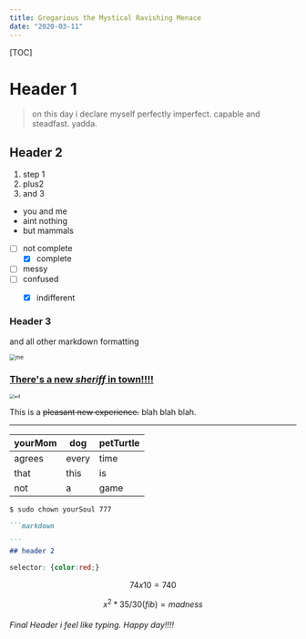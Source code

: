 ```yaml
---
title: Gregarious the Mystical Ravishing Menace 
date: "2020-03-11"
---
```




[TOC]

# Header 1 



> on this day i declare myself perfectly imperfect. capable and steadfast. yadda. 

## Header 2 

1. step 1 
2. plus2 
3. and 3



- you and me 
- aint nothing 
- but mammals 



- [ ] not complete 
  - [x] complete
- [ ] messy
- [ ] confused 
  - [x] indifferent



### Header 3 

[^footnote]: yep a note in the foot 

and all other markdown formatting 



<img src="C:\Users\gig\Documents\GitHub\Gergatron-test\buddy-gatsby-blog\content\blog\gatsby-post\me.jpg" alt="me" style="zoom: 67%;" />

###  								

### 																<u>**There's a new *sheriff* in town!!!!**</u> 

<img src="C:\Users\gig\Documents\GitHub\Gergatron-test\buddy-gatsby-blog\content\blog\gatsby-post\will.jpg" alt="will" style="zoom: 50%;" />



This is a ~~pleasant new experience.~~ blah blah blah. 

[^made in china]: description of asia major 



[youTerriblePanda]: https://www.youtube.com/watch?v=umZdCDNptZ0	"panda stuff"



------



| yourMom | dog   | petTurtle |
| ------- | ----- | --------- |
| agrees  | every | time      |
| that    | this  | is        |
| not     | a     | game      |



```bash
$ sudo chown yourSoul 777 
```

~~~markdown
```markdown 

``` 
## header 2 
~~~

```css
selector: {color:red;}
```


$$
74 x 10 = 740
$$

$$
x^2 * 35 /30 (fib) = madness
$$



###### Final Header i feel like typing. Happy day!!!! 





